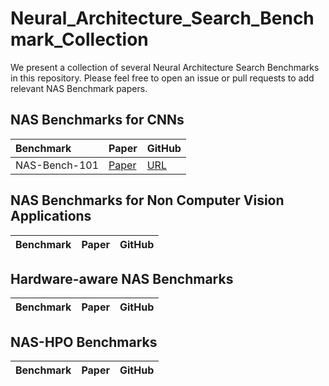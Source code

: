 # Neural_Architecture_Search_Benchmark_Collection

We present a collection of several Neural Architecture Search Benchmarks in this repository. Please feel free to open an issue or pull requests to add relevant NAS Benchmark papers.

## NAS Benchmarks for CNNs


| Benchmark | Paper         | GitHub                  |
|:--------------------------------------------------------------------------------------------------------|:--------------|:-----------------------|
| NAS-Bench-101 | [Paper](https://arxiv.org/pdf/2203.02094.pdf) |  [URL](https://arxiv.org/pdf/2203.02094.pdf) |



## NAS Benchmarks for Non Computer Vision Applications

| Benchmark | Paper         | GitHub                  |
|:--------------------------------------------------------------------------------------------------------|:--------------|:-----------------------|




## Hardware-aware NAS Benchmarks

| Benchmark | Paper         | GitHub                  |
|:--------------------------------------------------------------------------------------------------------|:--------------|:-----------------------|



## NAS-HPO Benchmarks


| Benchmark | Paper         | GitHub                  |
|:--------------------------------------------------------------------------------------------------------|:--------------|:-----------------------|
